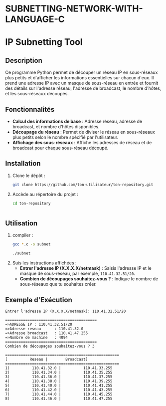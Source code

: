 # SUBNETTING-NETWORK-WITH-LANGUAGE-C
# IP Subnetting Tool

## Description

Ce programme Python permet de découper un réseau IP en sous-réseaux plus petits et d'afficher les informations essentielles sur chacun d'eux. Il prend une adresse IP avec un masque de sous-réseau en entrée et fournit des détails sur l'adresse réseau, l'adresse de broadcast, le nombre d'hôtes, et les sous-réseaux découpés.

## Fonctionnalités

- **Calcul des informations de base** : Adresse réseau, adresse de broadcast, et nombre d'hôtes disponibles.
- **Découpage du réseau** : Permet de diviser le réseau en sous-réseaux plus petits selon le nombre spécifié par l'utilisateur.
- **Affichage des sous-réseaux** : Affiche les adresses de réseau et de broadcast pour chaque sous-réseau découpé.

## Installation

1. Clone le dépôt :
    ```bash
    git clone https://github.com/ton-utilisateur/ton-repository.git
    ```
2. Accède au répertoire du projet :
    ```bash
    cd ton-repository
    ```
    ```

## Utilisation

1. compiler :
    ```bash
    gcc *.c -o subnet
    ```
    ```bash
    ./subnet
2. Suis les instructions affichées :
    - **Entrer l'adresse IP (X.X.X.X/netmask)** : Saisis l'adresse IP et le masque de sous-réseau, par exemple, `110.41.32.51/20`.
    - **Combien de découpages souhaitez-vous ?** : Indique le nombre de sous-réseaux que tu souhaites créer.

## Exemple d'Exécution

```text
Entrer l'adresse IP (X.X.X.X/netmask): 110.41.32.51/20

=========================================
=>ADRESSE IP : 110.41.32.51/20
=>Adresse reseau      : 110.41.32.0
=>Adresse broadcast   : 110.41.47.255
=>Nombre de machine   : 4094
=========================================
Combien de découpages souhaitez-vous ? 3

===================================================
[          Reseau |        Broadcast]
===================================================
1)          110.41.32.0 |          110.41.33.255
2)          110.41.34.0 |          110.41.35.255
3)          110.41.36.0 |          110.41.37.255
4)          110.41.38.0 |          110.41.39.255
5)          110.41.40.0 |          110.41.41.255
6)          110.41.42.0 |          110.41.43.255
7)          110.41.44.0 |          110.41.45.255
8)          110.41.46.0 |          110.41.47.255
